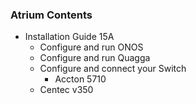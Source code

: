 ### Atrium Contents
* Installation Guide 15A
    + Configure and run ONOS
    + Configure and run Quagga
    + Configure and connect your Switch
        - Accton 5710
	- Centec v350